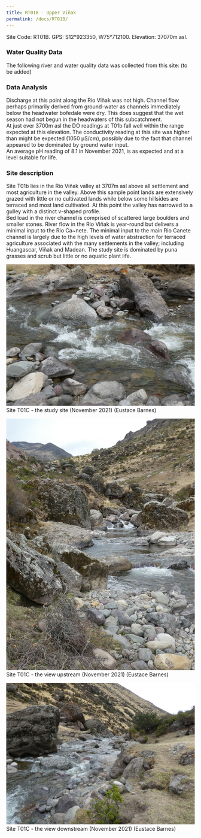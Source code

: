 ```yaml
---
title: RT01B - Upper Viñak
permalink: /docs/RT01B/
---
```



Site Code: RT01B.  GPS: S12°923350, W75°712100. Elevation:
37070m asl.

### Water Quality Data

The following river and water quality data was collected from this site: (to be added)

### Data Analysis  

Discharge at this point along the Rio Viñak was not high. Channel flow perhaps primarily derived from ground-water as channels immediately below the headwater bofedale were dry. This does suggest that the wet season had not begun in the headwaters of this subcatchment.  
At just over 3700m asl the DO readings at T01b fall well within the range expected at this elevation.
The conductivity reading at this site was higher than might be expected (1050 µS/cm), possibly due to the fact that channel appeared to be dominated by ground water input.      
An average pH reading of 8.1 in November 2021, is as expected and at a level suitable for life.  

### Site description

Site T01b lies in the Rio Viñak valley at 3707m asl above all settlement and most agriculture in the valley. Above this sample point lands are extensively grazed with little or no cultivated lands while below some hillsides are terraced and most land cultivated. 
At this point the valley has narrowed to a gulley with a distinct v-shaped profile.  
Bed load in the river channel is comprised of scattered large boulders and smaller stones. River flow in the Rio Viñak is year-round but delivers a minimal input to the Rio Ca\~nete. 
The minimal input to the main Rio Canete channel is largely due to the high levels of water abstraction for terraced agriculture associated with the many settlements in the valley; including Huangascar, Viñak  and Madean.
The study site is dominated by puna grasses and scrub but little or no aquatic plant life. 



![Site T01C - the study site. (John Forrest)](/assets/SiteDescriptions/T1/T1CSite.jpeg)
Site T01C - the study site (November 2021) (Eustace Barnes)


![Site T01C - the view upstream. (John Forrest)](/assets/SiteDescriptions/T1/T1CViewupstream.jpeg)
Site T01C - the view upstream (November 2021) (Eustace Barnes)


![Site T01C - the view downstream. (John Forrest)](/assets/SiteDescriptions/T1/T1CViewdownstream.jpeg)
Site T01C - the view downstream (November 2021) (Eustace Barnes)

